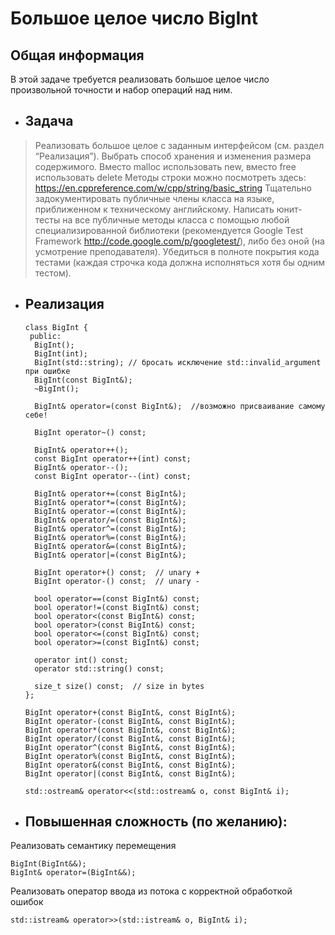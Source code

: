 # Большое целое число BigInt


## Общая информация
В этой задаче требуется реализовать большое целое число произвольной точности и набор операций над ним.


*  ## Задача

> Реализовать большое целое  с заданным интерфейсом (см. раздел “Реализация”). Выбрать способ хранения и изменения размера содержимого.
Вместо malloc использовать new, вместо free использовать delete
Методы строки можно посмотреть здесь: https://en.cppreference.com/w/cpp/string/basic_string 
Тщательно задокументировать публичные члены класса на языке, приближенном к техническому английскому.
Написать юнит-тесты на все публичные методы класса с помощью любой специализированной библиотеки (рекомендуется Google Test Framework http://code.google.com/p/googletest/), либо без оной (на усмотрение преподавателя). Убедиться в полноте покрытия кода тестами (каждая строчка кода должна исполняться хотя бы одним тестом).

* ## Реализация

      class BigInt {
       public:
        BigInt();
        BigInt(int);
        BigInt(std::string); // бросать исключение std::invalid_argument при ошибке
        BigInt(const BigInt&);
        ~BigInt();

        BigInt& operator=(const BigInt&);  //возможно присваивание самому себе!

        BigInt operator~() const;

        BigInt& operator++();
        const BigInt operator++(int) const;
        BigInt& operator--();
        const BigInt operator--(int) const;

        BigInt& operator+=(const BigInt&);
        BigInt& operator*=(const BigInt&);
        BigInt& operator-=(const BigInt&);
        BigInt& operator/=(const BigInt&);
        BigInt& operator^=(const BigInt&);
        BigInt& operator%=(const BigInt&);
        BigInt& operator&=(const BigInt&);
        BigInt& operator|=(const BigInt&);

        BigInt operator+() const;  // unary +
        BigInt operator-() const;  // unary -

        bool operator==(const BigInt&) const;
        bool operator!=(const BigInt&) const;
        bool operator<(const BigInt&) const;
        bool operator>(const BigInt&) const;
        bool operator<=(const BigInt&) const;
        bool operator>=(const BigInt&) const;

        operator int() const;
        operator std::string() const;

        size_t size() const;  // size in bytes
      };

      BigInt operator+(const BigInt&, const BigInt&);
      BigInt operator-(const BigInt&, const BigInt&);
      BigInt operator*(const BigInt&, const BigInt&);
      BigInt operator/(const BigInt&, const BigInt&);
      BigInt operator^(const BigInt&, const BigInt&);
      BigInt operator%(const BigInt&, const BigInt&);
      BigInt operator&(const BigInt&, const BigInt&);
      BigInt operator|(const BigInt&, const BigInt&);
      
      std::ostream& operator<<(std::ostream& o, const BigInt& i);

* ## Повышенная сложность (по желанию):

Реализовать семантику перемещения 
    
    BigInt(BigInt&&); 
    BigInt& operator=(BigInt&&);
    
Реализовать оператор ввода из потока с корректной обработкой ошибок 
    
    std::istream& operator>>(std::istream& o, BigInt& i);
